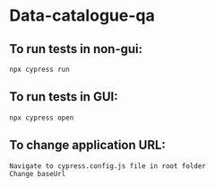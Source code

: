 # Data-catalogue-qa

## To run tests in non-gui:
    npx cypress run

## To run tests in GUI:
    npx cypress open

## To change application URL:
    Navigate to cypress.config.js file in root folder
    Change baseUrl